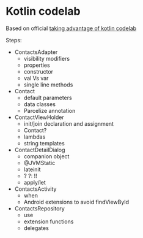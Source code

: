 # Kotlin codelab

Based on official [taking advantage of kotlin codelab](https://codelabs.developers.google.com/codelabs/taking-advantage-of-kotlin/index.html)

Steps:

 * ContactsAdapter
   * visibility modifiers
   * properties
   * constructor
   * val Vs var
   * single line methods
 * Contact
   * default parameters
   * data classes
   * Parcelize annotation
 * ContactViewHolder
   * init/join declaration and assignment
   * Contact?
   * lambdas
   * string templates
 * ContactDetailDialog
   * companion object
   * @JVMStatic
   * lateinit
   * ? ?: !!
   * apply/let
 * ContactsActivity
   * when
   * Android extensions to avoid findViewById
 * ContactsRepository
   * use
   * extension functions
   * delegates